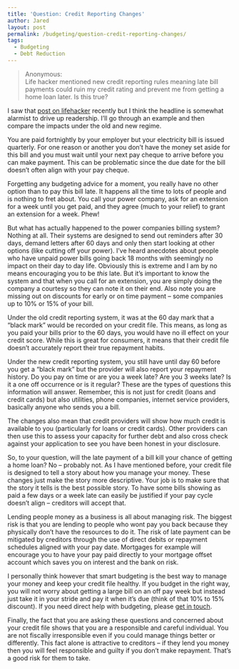 ```yaml
---
title: 'Question: Credit Reporting Changes'
author: Jared
layout: post
permalink: /budgeting/question-credit-reporting-changes/
tags:
  - Budgeting
  - Debt Reduction
---
```

> Anonymous:  
> Life hacker mentioned new credit reporting rules meaning late bill payments could ruin my credit rating and prevent me from getting a home loan later. Is this true?

I saw that <a href="http://www.lifehacker.com.au/2014/03/why-new-credit-reporting-rules-mean-late-bill-payments-could-ruin-your-life/" target="_blank">post on lifehacker</a> recently but I think the headline is somewhat alarmist to drive up readership. I&#8217;ll go through an example and then compare the impacts under the old and new regime.

You are paid fortnightly by your employer but your electricity bill is issued quarterly. For one reason or another you don&#8217;t have the money set aside for this bill and you must wait until your next pay cheque to arrive before you can make payment. This can be problematic since the due date for the bill doesn&#8217;t often align with your pay cheque.

Forgetting any budgeting advice for a moment, you really have no other option than to pay this bill late. It happens all the time to lots of people and is nothing to fret about. You call your power company, ask for an extension for a week until you get paid, and they agree (much to your relief) to grant an extension for a week. Phew!

But what has actually happened to the power companies billing system? Nothing at all. Their systems are designed to send out reminders after 30 days, demand letters after 60 days and only then start looking at other options (like cutting off your power). I&#8217;ve heard anecdotes about people who have unpaid power bills going back 18 months with seemingly no impact on their day to day life. Obviously this is extreme and I am by no means encouraging you to be *this* late. But it&#8217;s important to know the system and that when you call for an extension, you are simply doing the company a courtesy so they can note it on their end. Also note you are missing out on discounts for early or on time payment &#8211; some companies up to 10% or 15% of your bill.

Under the old credit reporting system, it was at the 60 day mark that a &#8220;black mark&#8221; would be recorded on your credit file. This means, as long as you paid your bills prior to the 60 days, you would have no ill effect on your credit score. While this is great for consumers, it means that their credit file doesn&#8217;t accurately report their true repayment habits.

Under the new credit reporting system, you still have until day 60 before you get a &#8220;black mark&#8221; but the provider will also report your repayment history. Do you pay on time or are you a week late? Are you 3 weeks late? Is it a one off occurrence or is it regular? These are the types of questions this information will answer. Remember, this is not just for credit (loans and credit cards) but also utilities, phone companies, internet service providers, basically anyone who sends you a bill.

The changes also mean that credit providers will show how much credit is available to you (particularly for loans or credit cards). Other providers can then use this to assess your capacity for further debt and also cross check against your application to see you have been honest in your disclosure.

So, to your question, will the late payment of a bill kill your chance of getting a home loan? No &#8211; probably not. As I have mentioned before, your credit file is designed to tell a story about how you manage your money. These changes just make the story more descriptive. Your job is to make sure that the story it tells is the best possible story. To have some bills showing as paid a few days or a week late can easily be justified if your pay cycle doesn&#8217;t align &#8211; creditors will accept that.

Lending people money as a business is all about managing risk. The biggest risk is that you are lending to people who wont pay you back because they physically don&#8217;t have the resources to do it. The risk of late payment can be mitigated by creditors through the use of direct debits or repayment schedules aligned with your pay date. Mortgages for example will encourage you to have your pay paid directly to your mortgage offset account which saves you on interest and the bank on risk.

I personally think however that smart budgeting is the best way to manage your money and keep your credit file healthy. If you budget in the right way, you will not worry about getting a large bill on an off pay week but instead just take it in your stride and pay it when it&#8217;s due (think of that 10% to 15% discount). If you need direct help with budgeting, please [get in touch][1].

Finally, the fact that you are asking these questions and concerned about your credit file shows that you are a responsible and careful individual. You are not fiscally irresponsible even if you could manage things better or differently. This fact alone is attractive to creditors &#8211; if they lend you money then you will feel responsible and guilty if you don&#8217;t make repayment. That&#8217;s a good risk for them to take.

 [1]: http://thestable.info/contact/
